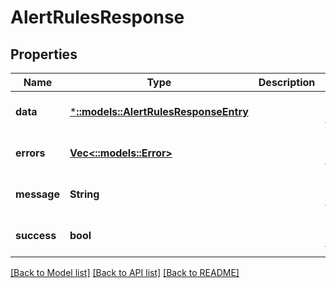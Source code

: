 # AlertRulesResponse

## Properties

| Name        | Type                                                                 | Description | Notes                        |
| ----------- | -------------------------------------------------------------------- | ----------- | ---------------------------- |
| **data**    | [***::models::AlertRulesResponseEntry**](AlertRulesResponseEntry.md) |             | [optional] [default to null] |
| **errors**  | [**Vec<::models::Error>**](Error.md)                                 |             | [optional] [default to null] |
| **message** | **String**                                                           |             | [optional] [default to null] |
| **success** | **bool**                                                             |             | [optional] [default to null] |

[[Back to Model list]](../README.md#documentation-for-models) [[Back to API list]](../README.md#documentation-for-api-endpoints) [[Back to README]](../README.md)
